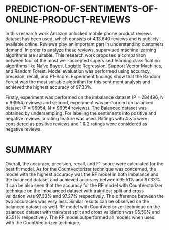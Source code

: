 # PREDICTION-OF-SENTIMENTS-OF-ONLINE-PRODUCT-REVIEWS
In this research work Amazon unlocked mobile phone product reviews dataset has been used, which consists of 4,13,840 reviews and is publicly available online. Reviews play an important part in understanding customers demand. In order to analyze these reviews, supervised machine learning algorithms are suitable.
This research work proposed a comparison between four of the most well-accepted supervised learning classification algorithms like Naïve Bayes, Logistic Regression, Support Vector Machines, and Random Forest. Model evaluation was performed using accuracy, precision, recall, and F1-Score. Experiment findings show that the Random Forest was the most suitable algorithm for this sentiment analysis and achieved the highest accuracy of 97.33%.

Firstly, experiment was performed on the imbalance dataset (P = 284496, N = 96954 reviews) and second, experiment was performed on balanced dataset (P = 96954, N = 96954 reviews). The Balanced dataset was obtained by undersampling. For labeling the sentiments into positive and negative reviews, a rating feature was used. Ratings with 4 & 5 were considered as positive reviews and 1 & 2 ratings were considered as negative reviews.

# SUMMARY
Overall, the accuracy, precision, recall, and F1-score were calculated for the best fit model. As for the CountVectorizer technique was concerned, the model with the highest accuracy was the RF model in both imbalance and the balanced dataset and achieved accuracy between 95.51% and 97.33%. It can be also seen that the accuracy for the RF model with CountVectorizer technique on the imbalanced dataset with train/test split and cross validation was 97.33% and 97.27% respectively. The difference between the two accuracies was very less. Similar results can be observed on the balanced dataset as well. RF model with CountVectorizer technique on the balanced dataset with train/test split and cross validation was 95.59% and 95.51% respectively. The RF model outperformed all models when used with the CountVectorizer technique.

